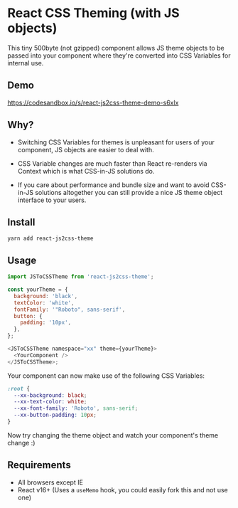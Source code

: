 # React CSS Theming (with JS objects)

This tiny 500byte (not gzipped) component allows JS theme objects to be passed into your component where they're converted into CSS Variables for internal use.

<h2>Demo</h2>

https://codesandbox.io/s/react-js2css-theme-demo-s6xlx

<h2>Why?</h2>

- Switching CSS Variables for themes is unpleasant for users of your component, JS objects are easier to deal with.

- CSS Variable changes are much faster than React re-renders via Context which is what CSS-in-JS solutions do.

- If you care about performance and bundle size and want to avoid CSS-in-JS solutions altogether you can still provide a nice JS theme object interface to your users.

## Install

```
yarn add react-js2css-theme
```

<h2>Usage</h2>

```js
import JSToCSSTheme from 'react-js2css-theme';

const yourTheme = {
  background: 'black',
  textColor: 'white',
  fontFamily: '"Roboto", sans-serif',
  button: {
    padding: '10px',
  },
};

<JSToCSSTheme namespace="xx" theme={yourTheme}>
  <YourComponent />
</JSToCSSTheme>;
```

Your component can now make use of the following CSS Variables:

```css
:root {
  --xx-background: black;
  --xx-text-color: white;
  --xx-font-family: 'Roboto', sans-serif;
  --xx-button-padding: 10px;
}
```

Now try changing the theme object and watch your component's theme change :)

<h2>Requirements</h2>

- All browsers except IE
- React v16+ (Uses a `useMemo` hook, you could easily fork this and not use one)
